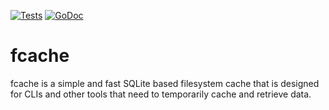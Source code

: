 [![Tests](https://github.com/charlievieth/fcache/actions/workflows/go.yml/badge.svg)](https://github.com/charlievieth/fcache/actions/workflows/go.yml)
[![GoDoc](https://img.shields.io/badge/godoc-reference-blue.svg)](https://pkg.go.dev/github.com/charlievieth/fcache)


# fcache

fcache is a simple and fast SQLite based filesystem cache that is designed
for CLIs and other tools that need to temporarily cache and retrieve data.
